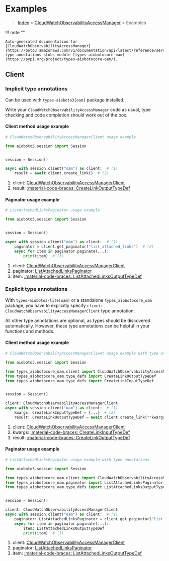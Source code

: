 # Examples

> [Index](../README.md) > [CloudWatchObservabilityAccessManager](./README.md) > Examples

!!! note ""

    Auto-generated documentation for [CloudWatchObservabilityAccessManager](https://boto3.amazonaws.com/v1/documentation/api/latest/reference/services/oam.html#cloudwatchobservabilityaccessmanager)
    type annotations stubs module [types-aiobotocore-oam](https://pypi.org/project/types-aiobotocore-oam/).

## Client

### Implicit type annotations

Can be used with `types-aioboto3[oam]` package installed.

Write your `CloudWatchObservabilityAccessManager` code as usual,
type checking and code completion should work out of the box.



#### Client method usage example

```python
# CloudWatchObservabilityAccessManagerClient usage example

from aioboto3.session import Session


session = Session()

async with session.client("oam") as client:  # (1)
    result = await client.create_link()  # (2)
```

1. client: [CloudWatchObservabilityAccessManagerClient](./client.md)
2. result: [:material-code-braces: CreateLinkOutputTypeDef](./type_defs.md#createlinkoutputtypedef)



#### Paginator usage example

```python
# ListAttachedLinksPaginator usage example

from aioboto3.session import Session


session = Session()

async with session.client("oam") as client:  # (1)
    paginator = client.get_paginator("list_attached_links")  # (2)
    async for item in paginator.paginate(...):
        print(item)  # (3)
```

1. client: [CloudWatchObservabilityAccessManagerClient](./client.md)
2. paginator: [ListAttachedLinksPaginator](./paginators.md#listattachedlinkspaginator)
3. item: [:material-code-braces: ListAttachedLinksOutputTypeDef](./type_defs.md#listattachedlinksoutputtypedef)




### Explicit type annotations

With `types-aioboto3-lite[oam]`
or a standalone `types_aiobotocore_oam` package, you have to explicitly specify
`client: CloudWatchObservabilityAccessManagerClient` type annotation.

All other type annotations are optional, as types should be discovered automatically.
However, these type annotations can be helpful in your functions and methods.


#### Client method usage example

```python
# CloudWatchObservabilityAccessManagerClient usage example with type annotations

from aioboto3.session import Session

from types_aiobotocore_oam.client import CloudWatchObservabilityAccessManagerClient
from types_aiobotocore_oam.type_defs import CreateLinkOutputTypeDef
from types_aiobotocore_oam.type_defs import CreateLinkInputTypeDef


session = Session()

client: CloudWatchObservabilityAccessManagerClient
async with session.client("oam") as client:  # (1)
    kwargs: CreateLinkInputTypeDef = {...}  # (2)
    result: CreateLinkOutputTypeDef = await client.create_link(**kwargs)  # (3)
```

1. client: [CloudWatchObservabilityAccessManagerClient](./client.md)
2. kwargs: [:material-code-braces: CreateLinkInputTypeDef](./type_defs.md#createlinkinputtypedef)
3. result: [:material-code-braces: CreateLinkOutputTypeDef](./type_defs.md#createlinkoutputtypedef)



#### Paginator usage example

```python
# ListAttachedLinksPaginator usage example with type annotations

from aioboto3.session import Session

from types_aiobotocore_oam.client import CloudWatchObservabilityAccessManagerClient
from types_aiobotocore_oam.paginator import ListAttachedLinksPaginator
from types_aiobotocore_oam.type_defs import ListAttachedLinksOutputTypeDef


session = Session()

client: CloudWatchObservabilityAccessManagerClient
async with session.client("oam") as client:  # (1)
    paginator: ListAttachedLinksPaginator = client.get_paginator("list_attached_links")  # (2)
    async for item in paginator.paginate(...):
        item: ListAttachedLinksOutputTypeDef
        print(item)  # (3)
```

1. client: [CloudWatchObservabilityAccessManagerClient](./client.md)
2. paginator: [ListAttachedLinksPaginator](./paginators.md#listattachedlinkspaginator)
3. item: [:material-code-braces: ListAttachedLinksOutputTypeDef](./type_defs.md#listattachedlinksoutputtypedef)




